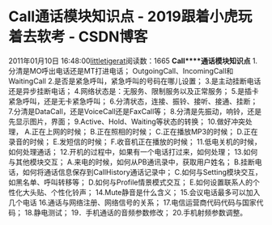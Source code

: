 # Call通话模块知识点 - 2019跟着小虎玩着去软考 - CSDN博客
2011年01月10日 16:48:00[littletigerat](https://me.csdn.net/littletigerat)阅读数：1665
**Call****通话模块知识点**
1.分清是MO呼出电话还是MT打进电话；
OutgoingCall、IncomingCall和WaitingCall
2.是否是紧急呼叫，紧急呼叫的号码在哪儿设置；
3.是主动挂断电话还是异步挂断电话；
4.网络状态是：无服务、限制服务以及正常服务；
5.是插卡紧急呼叫，还是无卡紧急呼叫；
6.分清状态，连接、振铃、接听、接通、挂断；
7.分清是DataCall，还是VoiceCall还是FaxCall等；
8.分清是先振动，响铃，还是先显示图片，界面；
9.Active、Hold、Waiting等状态的转换；
10.做好冲突处理，
A.正在上网的时候；
B.正在照相的时候；
C.正在播放MP3的时候；
D.正在录音的时候；
E.发短信的时候；
F.收音机正在播放的时候；
11.低电关机的时候，如何处理通话；
12.开机的过程中，如果有一个电话打过来，如何处理；
13.如何与其他模块交互；
A.来电的时候，如何从PB通讯录中，获取用户姓名；
B.挂断电话，如何将通话信息保存到CallHistory通话记录中；
C.如何与Setting模块交互，如黑名单、呼叫转移等；
D.如何与Profile情景模式交互；
E.如何设置联系人的个性化大头贴、个性化铃声；
14.Mute静音是什么含义；
15.会议电话最多可以加入几个电话
16.通话与网络注册、网络信号的关系；
17.电信运营商代码代码与国家代码；
18.静电测试；
19．手机通话的音频参数修改；
20.手机射频参数调整。
